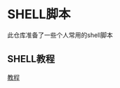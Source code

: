 # SHELL脚本

此仓库准备了一些个人常用的shell脚本

## SHELL教程

[教程](https://www.notion.so/Shell-ffd41e2e64be48ae838e425bb9ff5819)
